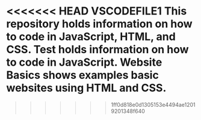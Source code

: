 <<<<<<< HEAD
VSCODEFILE1
This repository holds information on how to code in JavaScript, HTML, and CSS.
Test holds information on how to code in JavaScript.
Website Basics shows examples basic websites using HTML and CSS.
=======

>>>>>>> 1ff0d818e0d1305153e4494ae12019201348f640
